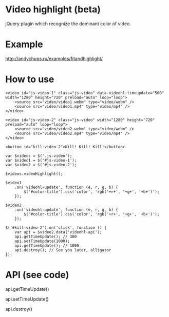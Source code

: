 Video highlight (beta)
=========
jQuery plugin which recognize the dominant color of video.

Example
=========
http://andychups.ru/examples/fitandhighlight/

How to use
=========
```
<video id="js-video-1" class="js-video" data-videohl-timeupdate="500" width="1280" height="720" preload="auto" loop="loop">
    <source src="video/video1.webm" type="video/webm" />
    <source src="video/video1.mp4" type="video/mp4" />
</video>

<video id="js-video-2" class="js-video" width="1280" height="720" preload="auto" loop="loop">
    <source src="video/video2.webm" type="video/webm" />
    <source src="video/video2.mp4" type="video/mp4" />
</video>

<button id="kill-video-2">Kill! Kill! Kill!</button>
```

```
var $videos = $('.js-video');
var $video1 = $('#js-video-1');
var $video2 = $('#js-video-2');

$videos.videoHighlight();

$video1
    .on('videohl-update', function (e, r, g, b) {
        $('#color-title').css('color', 'rgb('+r+', '+g+', '+b+')');
    });

$video2
    .on('videohl-update', function (e, r, g, b) {
        $('#color-title').css('color', 'rgb('+r+', '+g+', '+b+')');
    });

$('#kill-video-2').on('click', function () {
    var api = $video2.data('videohl-api');
    api.getTimeUpdate(); // 300
    api.setTimeUpdate(1000);
    api.getTimeUpdate(); // 1000
    api.destroy(); // See you later, alligator    
});

```

API (see code)
=========
api.getTimeUpdate()

api.setTimeUpdate()

api.destroy()
